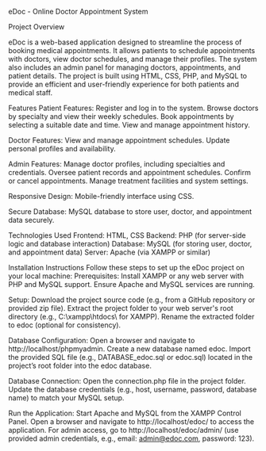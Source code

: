 eDoc - Online Doctor Appointment System

Project Overview

eDoc is a web-based application designed to streamline the process of booking medical appointments. It allows patients to schedule appointments with doctors, view doctor schedules, and manage their profiles. The system also includes an admin panel for managing doctors, appointments, and patient details. The project is built using HTML, CSS, PHP, and MySQL to provide an efficient and user-friendly experience for both patients and medical staff.

Features
Patient Features:
Register and log in to the system.
Browse doctors by specialty and view their weekly schedules.
Book appointments by selecting a suitable date and time.
View and manage appointment history.

Doctor Features:
View and manage appointment schedules.
Update personal profiles and availability.

Admin Features:
Manage doctor profiles, including specialties and credentials.
Oversee patient records and appointment schedules.
Confirm or cancel appointments.
Manage treatment facilities and system settings.

Responsive Design: Mobile-friendly interface using CSS.

Secure Database: MySQL database to store user, doctor, and appointment data securely.

Technologies Used
Frontend: HTML, CSS
Backend: PHP (for server-side logic and database interaction)
Database: MySQL (for storing user, doctor, and appointment data)
Server: Apache (via XAMPP or similar)

Installation Instructions
Follow these steps to set up the eDoc project on your local machine:
Prerequisites:
Install XAMPP or any web server with PHP and MySQL support.
Ensure Apache and MySQL services are running.

Setup:
Download the project source code (e.g., from a GitHub repository or provided zip file).
Extract the project folder to your web server's root directory (e.g., C:\xampp\htdocs\ for XAMPP).
Rename the extracted folder to edoc (optional for consistency).

Database Configuration:
Open a browser and navigate to http://localhost/phpmyadmin.
Create a new database named edoc.
Import the provided SQL file (e.g., DATABASE_edoc.sql or edoc.sql) located in the project’s root folder into the edoc database.

Database Connection:
Open the connection.php file in the project folder.
Update the database credentials (e.g., host, username, password, database name) to match your MySQL setup. 

Run the Application:
Start Apache and MySQL from the XAMPP Control Panel.
Open a browser and navigate to http://localhost/edoc/ to access the application.
For admin access, go to http://localhost/edoc/admin/ (use provided admin credentials, e.g., email: admin@edoc.com, password: 123).
